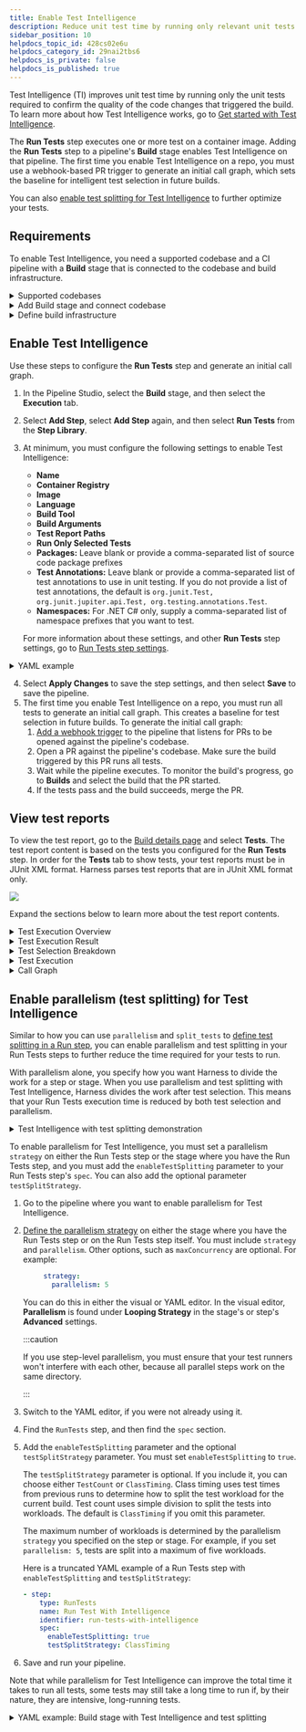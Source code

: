 ```yaml
---
title: Enable Test Intelligence
description: Reduce unit test time by running only relevant unit tests.
sidebar_position: 10
helpdocs_topic_id: 428cs02e6u
helpdocs_category_id: 29nai2tbs6
helpdocs_is_private: false
helpdocs_is_published: true
---
```


Test Intelligence (TI) improves unit test time by running only the unit tests required to confirm the quality of the code changes that triggered the build. To learn more about how Test Intelligence works, go to [Get started with Test Intelligence](../../ci-quickstarts/test-intelligence-concepts.md).

The **Run Tests** step executes one or more test on a container image. Adding the **Run Tests** step to a pipeline's **Build** stage enables Test Intelligence on that pipeline. The first time you enable Test Intelligence on a repo, you must use a webhook-based PR trigger to generate an initial call graph, which sets the baseline for intelligent test selection in future builds.

You can also [enable test splitting for Test Intelligence](#enable-parallelism-test-splitting-for-test-intelligence) to further optimize your tests.

## Requirements

To enable Test Intelligence, you need a supported codebase and a CI pipeline with a **Build** stage that is connected to the codebase and build infrastructure.

<details>
<summary>Supported codebases</summary>

Test Intelligence is available for the following codebases:

* Java
* Kotlin
* .NET Core: Test Intelligence for .NET is behind the Feature Flag `TI_DOTNET`. Contact [Harness Support](mailto:support@harness.io) to enable the feature.
* Scala

</details>

<details>
<summary>Add Build stage and connect codebase</summary>

Make sure you have a CI pipeline with a **Build** stage that is connected to your codebase.

If you haven't created a pipeline before, [Get started with the fastest CI on the planet](https://developer.harness.io/tutorials/build-code/fastest-ci).

To add a **Build** stage to an existing pipeline:
1. Go to the pipeline you want to edit.
2. In the Pipeline Studio, select **Add Stage**, and then select **Build**.
3. Enter a **Stage Name**, enable **Clone Codebase**, and then select **Set Up Stage**.

To check codebase configuration for existing pipelines, select **Codebase** while viewing the pipeline in the Pipeline Studio. For more information about codebase configuration, go to [Edit Codebase Configuration](../codebase-configuration/create-and-configure-a-codebase.md).

</details>

<details>
<summary>Define build infrastructure</summary>

1. In the Pipeline Studio, select the **Build** stage, and then select the **Infrastructure** tab.
2. Define the build farm for the codebase. For more information, go to [Set up build infrastructure](https://developer.harness.io/docs/category/set-up-build-infrastructure).

</details>

## Enable Test Intelligence

Use these steps to configure the **Run Tests** step and generate an initial call graph.

1. In the Pipeline Studio, select the **Build** stage, and then select the **Execution** tab.
2. Select **Add Step**, select **Add Step** again, and then select **Run Tests** from the **Step Library**.
3. At minimum, you must configure the following settings to enable Test Intelligence:
   * **Name**
   * **Container Registry**
   * **Image**
   * **Language**
   * **Build Tool**
   * **Build Arguments**
   * **Test Report Paths**
   * **Run Only Selected Tests**
   * **Packages:** Leave blank or provide a comma-separated list of source code package prefixes
   * **Test Annotations:** Leave blank or provide a comma-separated list of test annotations to use in unit testing. If you do not provide a list of test annotations, the default is `org.junit.Test, org.junit.jupiter.api.Test, org.testing.annotations.Test`.
   * **Namespaces:** For .NET C# only, supply a comma-separated list of namespace prefixes that you want to test.

   For more information about these settings, and other **Run Tests** step settings, go to [Run Tests step settings](../../ci-technical-reference/configure-run-tests-step-settings.md).

<details>
<summary>YAML example</summary>

The following YAML example is for a pipeline that runs Test Intelligence on the Dubbo open-source project. You can use this YAML template to set up a pipeline with a Run Tests step. Make sure you complete the remaining steps in this procedure to generate the initial call graph.

```yaml
pipeline:
    name: ti-dubbo
    identifier: tidubbo
    properties:
        ci:
            codebase:
                connectorRef: account.howdi
                repoName: dubbo
                build: <+input>
    stages:
        - stage:
              name: unit-test
              identifier: unitteststi
              type: CI
              spec:
                  cloneCodebase: true
                  execution:
                      steps:
                          - step:
                                type: RunTests
                                name: runTestsWithIntelligence
                                identifier: runTestsWithIntelligence
                                spec:
                                    connectorRef: account.GCR
                                    image: maven:3-openjdk-8
                                    args: test -Dmaven.test.failure.ignore=true -DfailIfNoTests=false
                                    buildTool: Maven
                                    language: Java
                                    packages: org.apache.dubbo,com.alibaba.dubbo
                                    runOnlySelectedTests: true
                                    reports:
                                        type: JUnit
                                        spec:
                                            paths:
                                                - "**/*.xml"
                                    resources:
                                        limits:
                                            memory: 2Gi
                                            cpu: 2000m
                                timeout: 60m
                  serviceDependencies: []
                  infrastructure:
                      type: KubernetesDirect
                      spec:
                          connectorRef: Kubernetes_Quickstart
                          namespace: harness-delegate
              variables: []
    projectIdentifier: CI_Examples
    orgIdentifier: default
    description: TI for open source project dubbo
    tags: {}
```

</details>

4. Select **Apply Changes** to save the step settings, and then select **Save** to save the pipeline.
5. The first time you enable Test Intelligence on a repo, you must run all tests to generate an initial call graph. This creates a baseline for test selection in future builds. To generate the initial call graph:
   1. [Add a webhook trigger](../../../platform/11_Triggers/triggering-pipelines.md) to the pipeline that listens for PRs to be opened against the pipeline's codebase.
   2. Open a PR against the pipeline's codebase. Make sure the build triggered by this PR runs all tests.
   3. Wait while the pipeline executes. To monitor the build's progress, go to **Builds** and select the build that the PR started.
   4. If the tests pass and the build succeeds, merge the PR.

## View test reports

To view the test report, go to the [Build details page](../view-your-builds/viewing-builds.md) and select **Tests**. The test report content is based on the tests you configured for the **Run Tests** step. In order for the **Tests** tab to show tests, your test reports must be in JUnit XML format. Harness parses test reports that are in JUnit XML format only.

![](./static/set-up-test-intelligence-03.png)

Expand the sections below to learn more about the test report contents.

<details>
<summary>Test Execution Overview</summary>

Provides an overview of **Total Tests**, number of **Selected Tests**, total **Duration** of all tests, and **Time Saved**.

**Duration** reflects the sum of CPU time taken for all tests to complete. The values are collected as-is from the JUnit report, and they don't correspond with wall-clock time. In contrast, the pipeline execution time is a measure of wall-clock time. Therefore, it is possible that the **Duration** may exceed the total pipeline execution time.

</details>

<details>
<summary>Test Execution Result</summary>

Graphical representation of successful and failed tests.

</details>

<details>
<summary>Test Selection Breakdown</summary>

Test Intelligence analyzes changes to source files and test files in the codebase and then runs only the tests that are relevant to the detected changes. This section reports how many tests ran based on the different the types of code changes included in this build:

* **Correlated with Code Changes**: The number of tests that ran due to changes in the codebase.
* **New Tests**: The number of tests that ran because they are new.
* **Updated Tests**: The number of tests that ran because there was a change to the actual test code or content.

</details>

<details>
<summary>Test Execution</summary>

Detailed list of all tests, including class methods and test methods.

Initially, the list shows only failed tests. To see all tests, toggle **Show all Tests**.

You can sort the list by failure rate, duration, and total tests. You can also expand test suites to see details about individual tests in that suite.

</details>

<details>
<summary>Call Graph</summary>

The first time you [Enable Test Intelligence](#enable-test-intelligence) on a repo, you must use a webhook-based PR trigger to run all tests and generate the initial call graph. This creates a baseline for test selection in future builds; therefore, the initial call graph is not particularly useful. In subsequent builds, the call graph shows information about tests selected by Test Intelligence for that run.

Select **Expand graph** to view the Test Intelligence Visualization, which shows why a specific test was selected and the reason behind every test selection. Purple nodes represent tests. Select any test (purple node) to see all the classes and methods covered by that test. Blue nodes represent changes to classes and methods that caused Test Intelligence to select that test.

![](./static/set-up-set-up-test-intelligence-531.png)

</details>

## Enable parallelism (test splitting) for Test Intelligence

Similar to how you can use `parallelism` and `split_tests` to [define test splitting in a Run step](/docs/platform/pipelines/speed-up-ci-test-pipelines-using-parallelism/#define-test-splitting), you can enable parallelism and test splitting in your Run Tests steps to further reduce the time required for your tests to run.

With parallelism alone, you specify how you want Harness to divide the work for a step or stage. When you use parallelism and test splitting with Test Intelligence, Harness divides the work after test selection. This means that your Run Tests execution time is reduced by both test selection and parallelism.

<details>
<summary>Test Intelligence with test splitting demonstration</summary>

Suppose you have a pipeline that runs 100 tests, and each test takes about one second to run. Here's how TI and parallelism can reduce your test times:

* By default, without TI or parallelism, all 100 tests run in sequence, taking 100 seconds.
* With TI, test selection reduces the number of tests based on the detected changes. Supposing only 20 out of the 100 tests are required, the build with TI runs 20 tests in sequence, taking 20 seconds. This reduces test run time by 80%.
* With TI and parallelism, the selected tests are divided into a number of workloads. Supposing a maximum of four workloads and 20 selected tests, the 20 tests are split into four concurrently-running groups. It takes only five seconds to run the tests, reducing test run time by 95% compared to the default.

</details>

To enable parallelism for Test Intelligence, you must set a parallelism `strategy` on either the Run Tests step or the stage where you have the Run Tests step, and you must add the `enableTestSplitting` parameter to your Run Tests step's `spec`. You can also add the optional parameter `testSplitStrategy`.

1. Go to the pipeline where you want to enable parallelism for Test Intelligence.
2. [Define the parallelism strategy](/docs/platform/Pipelines/speed-up-ci-test-pipelines-using-parallelism#define-the-parallelism-strategy) on either the stage where you have the Run Tests step or on the Run Tests step itself. You must include `strategy` and `parallelism`. Other options, such as `maxConcurrency` are optional. For example:

   ```yaml
        strategy:
          parallelism: 5
   ```

   You can do this in either the visual or YAML editor. In the visual editor, **Parallelism** is found under **Looping Strategy** in the stage's or step's **Advanced** settings.

   :::caution

   If you use step-level parallelism, you must ensure that your test runners won't interfere with each other, because all parallel steps work on the same directory.

   :::

3. Switch to the YAML editor, if you were not already using it.
4. Find the `RunTests` step, and then find the `spec` section.
5. Add the `enableTestSplitting` parameter and the optional `testSplitStrategy` parameter. You must set `enableTestSplitting` to `true`.

   The `testSplitStrategy` parameter is optional. If you include it, you can choose either `TestCount` or `ClassTiming`. Class timing uses test times from previous runs to determine how to split the test workload for the current build. Test count uses simple division to split the tests into workloads. The default is `ClassTiming` if you omit this parameter.

   The maximum number of workloads is determined by the parallelism `strategy` you specified on the step or stage. For example, if you set `parallelism: 5`, tests are split into a maximum of five workloads.

   Here is a truncated YAML example of a Run Tests step with `enableTestSplitting` and `testSplitStrategy`:

   ```yaml
   - step:
       type: RunTests
       name: Run Test With Intelligence
       identifier: run-tests-with-intelligence
       spec:
         enableTestSplitting: true
         testSplitStrategy: ClassTiming
   ```

6. Save and run your pipeline.

Note that while parallelism for Test Intelligence can improve the total time it takes to run all tests, some tests may still take a long time to run if, by their nature, they are intensive, long-running tests.

<details>
<summary>YAML example: Build stage with Test Intelligence and test splitting</summary>

```yaml
        - stage:
              name: unit-test
              identifier: unitteststi
              type: CI
              spec:
                  cloneCodebase: true
                  execution:
                      steps:
                          - step:
                                type: RunTests
                                name: runTestsWithIntelligence
                                identifier: runTestsWithIntelligence
                                spec:
                                    enableTestSplitting: true
                                    testSplitStrategy: ClassTiming
                                    connectorRef: account.GCR
                                    image: maven:3-openjdk-8
                                    args: test -Dmaven.test.failure.ignore=true -DfailIfNoTests=false
                                    buildTool: Maven
                                    language: Java
                                    packages: org.apache.dubbo,com.alibaba.dubbo
                                    runOnlySelectedTests: true
                                    reports:
                                        type: JUnit
                                        spec:
                                            paths:
                                                - "**/*.xml"
                                    resources:
                                        limits:
                                            memory: 2Gi
                                            cpu: 2000m
                                timeout: 60m
                  serviceDependencies: []
                  infrastructure:
                      type: KubernetesDirect
                      spec:
                        connectorRef: Kubernetes_Quickstart
                        namespace: harness-delegate
              variables: []
              strategy:
                parallelism: 3
```

</details>

